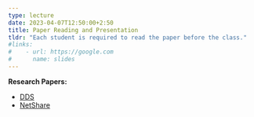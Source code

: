 ```yaml
---
type: lecture 
date: 2023-04-07T12:50:00+2:50
title: Paper Reading and Presentation
tldr: "Each student is required to read the paper before the class."
#links: 
#    - url: https://google.com
#      name: slides
---
```

**Research Papers:**
- [DDS](/_files/paper/dds.pdf)
- [NetShare](/_files/paper/gan_ip.pdf)

